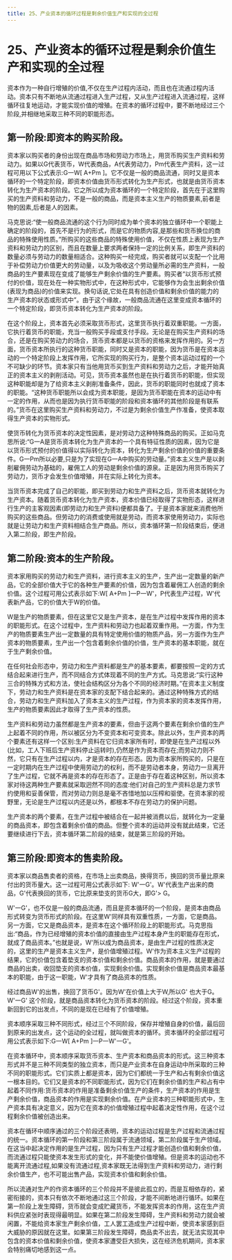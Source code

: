 ```yaml
---
title: 25、产业资本的循环过程是剩余价值生产和实现的全过程
---
```

# 25、产业资本的循环过程是剩余价值生产和实现的全过程

资本作为一种自行增殖的价值,不仅在生产过程内活动，而且也在流通过程内活动。资本只有不断地从流通过程进入生产过程，又从生产过程进入流通过程，这样循环往复地运动，才能实现价值的增殖。在资本的循环过程中，要不断地经过三个阶段,并相继地采取三种不同的职能形态。

## 第一阶段:即资本的购买阶段。

资本家以购买者的身份出现在商品市场和劳动力市场上，用货币购买生产资料和劳动力。如果以G代表货币，W代表商品，A代表劳动力，Pm代表生产资料，这一过程可用以下公式表示:G一W[ A+Pm ]。它不仅是一般的商品流通，同时又是资本循环的一个特定阶段，即资本价值由货币形式转化为生产形式，也就是由货币资本转化为生产资本的阶段。它之所以成为资本循环的一个特定阶段，首先在于这里购买的生产资料和劳动力，不是一般的商品，而是资本主义生产的物质要素,前者是物的因素,后者是人的因素。

马克思说:“使一般商品流通的这个行为同时成为单个资本的独立循环中一个职能上确定的阶段的，首先不是行为的形式，而是它的物质内容,是那些和货币换位的商品的特殊使用性质。”所购买的这些商品的特殊使用价值，不仅在性质上表现为生产资料和劳动力的区别，而且在数量上要求两者保持一定的比例关系，即生产资料的数量必须与劳动力的数量相适合。这种购买一经完成，购买者就可以支配一个比用于补偿劳动力价值更大的劳动量，以及为吸收这个劳动量所必需的生产资料，一般商品的生产要素现在变成了能够生产剩余价值的生产要素。购买者“以货币形式预付的价值，现在处在一种实物形式中，在这种形式中，它能够作为会生出剩余价值(表现为商品)的价值来实现。换句话说,它处在具有创造价值和剩余价值的能力的生产资本的状态或形式中”。由于这个缘故，一般商品流通在这里变成资本循环的一个特定阶段，即货币资本转化为生产资本的阶段。

在这个阶段上，资本首先必须采取货币形式，这里货币执行着双重职能。一方面，它执行着货币的职能，充当一般购买手段或支付手段。无论是在购买生产资料的场合，还是在购买劳动力的场合，货币资本都是以货币的资格来发挥作用的。另一方面，货币资本所执行的这种货币职能，同时又是资本的职能，因为货币是在资本运动的一个特定阶段上发挥作用，它所实现的购买行为，是整个资本运动过程的一个不可缺少的环节。资本家只有当他用货币买到生产资料和劳动力之后，才能开始真正的资本主义的剥削活动。可见，货币资本虽然也是在执行着货币的职能，但实现这种职能却是为了给资本主义剥削准备条件，因此，货币的职能同时也就成了资本的职能。“这种货币职能所以会成为资本职能，是因为货币职能在资本的运动中有一定的作用，从而也是因为执行货币职能的阶段和资本循环的其他阶段是有联系的。”货币在这里购买生产资料和劳动力，不过是为剩余价值生产作准备，使资本取得生产资本的实物形式。

使货币转化为货币资本的决定性因素，是对劳动力这种特殊商品的购买。正如马克思所说:“G一A是货币资本转化为生产资本的一个具有特征性质的因素，因为它是以货币形式预付的价值得以实际转化为资本，转化为生产剩余价值的价值的重要条件。G一Pm所以必要,只是为了实现在G一A中购买的劳动量。”资本主义生产是以剥削雇佣劳动为基础的，雇佣工人的劳动是剩余价值的源泉。正是因为用货币购买了劳动力，货币才会发生价值增殖，并在实际上转化为资本。

当货币资本完成了自己的职能，即买到劳动力和生产资料之后，货币资本就转化为生产资本。随着货币资本转化为生产资本，资本价值巳经取得了实物形态，这样进行生产的主客观因素(即劳动力和生产资料)便都具备了。于是资本家就来消费他所购买的这些商品。但劳动力的消费或使用就是劳动，而资本家使用劳动力，实际也就是让劳动力和生产资料相结合生产商品。所以，资本循环第一阶段结束后，便进入第二阶段，即生产阶段。

## 第二阶段:资本的生产阶段。

资本家用购买的劳动力和生产资料，进行资本主义的生产，生产出一定数量的新产品，它的全部价值大于它的各种生产要素的价值，因为包含着雇佣工人创造的剩余价值。这个过程可用公式表示如下:W[ A+Pm ]一P一W'，P代表生产过程，W'代表新产品，它的价值大于W的价值。

W是生产的物质要素，但在这里它又是生产资本，是在生产过程中发挥作用的资本的职能形式。在这个过程中，生产资料和劳动力也起着双重作用。一方面，作为生产的物质要素生产出一定数量的具有特定使用价值的物质产品，另一方面作为生产资本的物质要素，生产出一个包含着剩余价值的价值，生产资本的基本职能，就在于生产剩余价值。

在任何社会形态中，劳动力和生产资料都是生产的基本要素，都要按照一定的方式结合起来进行生产，而不同结合方式体现着不同的生产方式。马克思说:“实行这种三合的特殊方式和方法，使社会结构区分为各个不同的经济时期。”在资本主义制度下，劳动力和生产资料是在资本家的支配下结合起来的。通过这种特殊方式的结合，劳动力和生产资料加入了资本主义的生产过程，作为资本家的资本发挥作用，生产的物质要素因此才取得了生产资本的性质。

生产资料和劳动力虽然都是生产资本的要素，但由于这两个要素在剩余价值的生产上起着不同的作用，所以被区分为不变资本和可变资本。除此以外，生产资本的两个要素还有这样一个区别:生产资料在它归资本家所有时，即使是在生产过程以外(比如，工人下班后生产资料停止运转时),仍然是作为资本而存在;而劳动力则不然，它只有在生产过程以内，才是资本的存在形态。因为资本家所购买的，只是在一定时期内在生产过程中使用劳动力的权利，而不是劳动者本身，劳动力一旦离开了生产过程，它就不再是资本的存在形态了。正是由于存在着这种区别，所以资本家对待这两种生产要素就采取迥然不同的态度:他们对自己的生产资料总是力求节约使用和妥善保管，而对劳动力则总是毫不吝惜地加以压榨和驱使。在资本家的视野里，无论是生产过程以内还是以外，都根本不存在劳动力的保护问题。

生产资本的两个要素，在生产过程中被结合在一起并被消费以后，就转化为一定量的商品资本，即包含着剩余价值的商品。但整个资本的运动并没有就此结束，它还要继续进行下去，资本循环第二阶段的结束，就是第三阶段的开始。

## 第三阶段:即资本的售卖阶段。

资本家以商品售卖者的资格，在市场上出卖商品，换得货币，换回的货币量比原来付出的货币量大。这一过程可用公式表示如下: W'一G'。W'代表生产出来的商品，G'代表换回的货币，它比原来垫支的货币G大，即G'> G。

W'一G'，也不仅是一般的商品流通，而且是资本循环的一个阶段，是资本由商品形式转变为货币形式的阶段。在这里W'同样具有双重性质，一方面，它是商品。另一方面，它又是商品资本，是资本在这个循环阶段上的职能形式。马克思指出:“商品，作为已经增殖的资本价值的直接由生产过程本身产生的职能存在形式，就成了商品资本。”也就是说，W'所以成为商品资本，是由生产过程的性质决定的，这里的生产是资本主义生产，是价值增殖过程。W'作为资本主义生产过程的结果，它的价值包含着垫支的资本价值和剩余价值。商品资本的作用，就是要通过商品的出卖，收回垫支的资本价值，实现剩余价值。实现剩余价值是商品资本最基本的职能，由于这一职能，W'才具有了商品资本的性质。

经过商品W'的出售，换回了货币G'。因为W'在价值上大于W,所以G' 也大于G。W'一G' 这个阶段，就是商品资本转化为货币资本的阶段。经过这个阶段，资本重新回到它的出发点，不同的是现在已经有了价值增殖。

资本顺序采取三种不同形式，经过三个不同阶段，保存并增殖自身的价值，最后回到原来的出发点，这个运动的全过程，就叫做资本的循环。资本循环的全部过程可用公式表示如下:G一W[ A+Pm ]一P一W'一G'。

在资本循环中，资本顺序采取货币资本、生产资本和商品资本的形式。这三种资本形式并不是三种不同类型的独立资本，而只是产业资本在自身运动中所采取的三种不同的职能形式。它们实质上都是资本，因为它们都统一于生产和占有剩余价值这一根本目的。它们又是资本的不同职能形式，因为它们在剩余价值的生产和占有中起着不同作用:货币资本的作用是准备剩余价值生产的条件，生产资本的作用是生产剩余价值，商品资本的作用是实现剩余价值。在产业资本的三种职能形式中，生产资本具有决定意义，因为它在资本的价值增殖过程中起着决定性作用，在这个过程剩余价值被创造出来。

资本在循环中顺序通过的三个阶段还表明，资本的运动过程是生产过程和流通过程的统一。资本循环的第一阶段和第三阶段属于流通领域，第二阶段属于生产领域。在这当中起决定作用的是生产过程，因为只有生产过程才能创造价值和剩余价值，而流通过程只能使资本发生形式的变化，并不能使价值增殖。但是资本的运动也不能离开流通过程,如果没有流通过程,资本家既无法得到生产资料和劳动力，进行剩余价值生产，也不可能出售产品，实现资本价值和剩余价值。

所以流通对生产的作资本循环的三个阶段并不是彼此孤立的，而是互相依存的，紧密衔接的，资本只有依次不断地通过这三个阶段，才能不间断地进行循环。如果在第一阶段上发生障碍，货币就会变成贮藏货币，不能发挥资本的作用，这在生产资料供应紧张时表现得最明显。如果在第二阶段发生障碍，生产资料和劳动力就会被闲置，不能给资本家生产剩余价值，工人罢工造成生产过程中断，使资本家感到巨大威胁的原因就在这里。如果第三阶段发生障碍，商品卖不出去，就无法实现其中包含的资本价值和剩余价值，使资本家遭受巨大损失，这在经济危机期间，资本家会特别痛切地感到这一点。